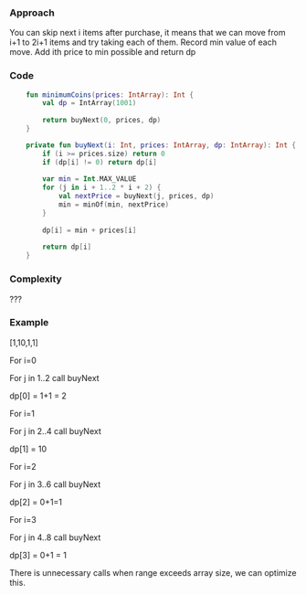 
### Approach

You can skip next i items after purchase, 
it means that we can move from i+1 to 2i+1 items and try taking each of them.
Record min value of each move.
Add ith price to min possible and return dp

### Code
```kotlin
    fun minimumCoins(prices: IntArray): Int {
        val dp = IntArray(1001)
    
        return buyNext(0, prices, dp) 
    }

    private fun buyNext(i: Int, prices: IntArray, dp: IntArray): Int {
        if (i >= prices.size) return 0
        if (dp[i] != 0) return dp[i]
    
        var min = Int.MAX_VALUE
        for (j in i + 1..2 * i + 2) {
            val nextPrice = buyNext(j, prices, dp)
            min = minOf(min, nextPrice)
        }
    
        dp[i] = min + prices[i]
    
        return dp[i]
    }
```

### Complexity
???

### Example
[1,10,1,1]

For i=0

For j in 1..2 call buyNext

dp[0] = 1+1 = 2

For i=1

For j in 2..4 call buyNext

dp[1] = 10

For i=2

For j in 3..6 call buyNext

dp[2] = 0+1=1

For i=3

For j in 4..8 call buyNext

dp[3] = 0+1 = 1

There is unnecessary calls when range exceeds array size, we can optimize this.